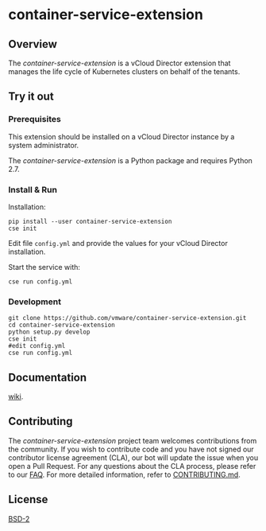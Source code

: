 

# container-service-extension

## Overview

The *container-service-extension* is a vCloud Director extension that manages the life cycle of Kubernetes clusters on behalf of the tenants.

## Try it out

### Prerequisites

This extension should be installed on a vCloud Director instance by a system administrator.

The *container-service-extension* is a Python package and requires Python 2.7.

### Install & Run

Installation:

``` shell
pip install --user container-service-extension
cse init
```
Edit file `config.yml` and provide the values for your vCloud Director installation.

Start the service with:

``` shell
cse run config.yml
```

### Development

``` shell
git clone https://github.com/vmware/container-service-extension.git
cd container-service-extension
python setup.py develop
cse init
#edit config.yml
cse run config.yml
```

## Documentation

[wiki](https://github.com/vmware/container-service-extension/wiki).

## Contributing

The *container-service-extension* project team welcomes contributions from the community. If you wish to contribute code and you have not
signed our contributor license agreement (CLA), our bot will update the issue when you open a Pull Request. For any
questions about the CLA process, please refer to our [FAQ](https://cla.vmware.com/faq). For more detailed information,
refer to [CONTRIBUTING.md](CONTRIBUTING.md).

## License

[BSD-2](LICENSE.txt)
